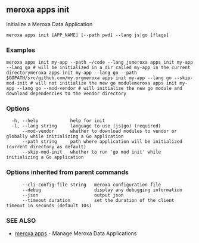 ## meroxa apps init

Initialize a Meroxa Data Application

```
meroxa apps init [APP_NAME] [--path pwd] --lang js|go [flags]
```

### Examples

```
meroxa apps init my-app --path ~/code --lang jsmeroxa apps init my-app --lang go # will be initialized in a dir called my-app in the current directorymeroxa apps init my-app --lang go --path $GOPATH/src/github.com/my.orgmeroxa apps init my-app --lang go --skip-mod-init # will not initialize the new go modulemeroxa apps init my-app --lang go --mod-vendor # will initialize the new go module and download dependencies to the vendor directory
```

### Options

```
  -h, --help            help for init
  -l, --lang string     language to use (js|go) (required)
      --mod-vendor      whether to download modules to vendor or globally while initializing a Go application
      --path string     path where application will be initialized (current directory as default)
      --skip-mod-init   whether to run 'go mod init' while initializing a Go application
```

### Options inherited from parent commands

```
      --cli-config-file string   meroxa configuration file
      --debug                    display any debugging information
      --json                     output json
      --timeout duration         set the duration of the client timeout in seconds (default 10s)
```

### SEE ALSO

* [meroxa apps](meroxa_apps.md)	 - Manage Meroxa Data Applications

